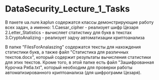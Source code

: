 # DataSecurity_Lecture_1_Tasks
В пакете ua.nure.kaplun содержатся классы демонстрирующие работу всех задач, а именно:
1.Caesar_cipher - реализует шифр Цезаря
2.Letter_Statistics - вычисляет статистику для букв в текстах
3.CryptoAnalizing - реализует задчу автоматизации криптоанализа

В папке "FilesForAnalaszing" содержатся тексты для нахождения статистики букв, а также файл "Статистика для различных текстов.docx", который содержит результаты вычисления статистики для этих текстов.
Кроме того, в этой папке есть файл "Зашифрованная Курочка Ряба.txt", который необходим для проверки работы автоматизированного криптоанализа (для шифрограмм Цезаря).
